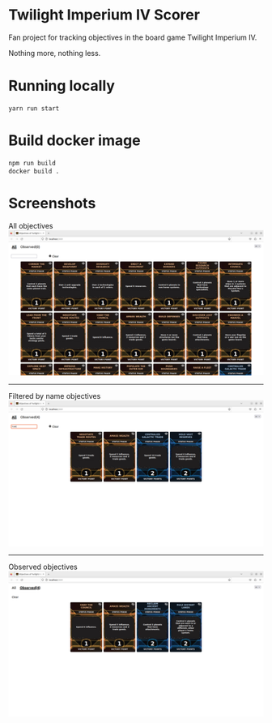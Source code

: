 # Twilight Imperium IV Scorer

Fan project for tracking objectives in the board game Twilight Imperium IV.

Nothing more, nothing less.

# Running locally

```
yarn run start
```

# Build docker image

```
npm run build
docker build .
```

# Screenshots

All objectives
![All objectives](./screenshots/all.png)

---

Filtered by name objectives
![Filtered by name objectives](./screenshots/search.png)

---

Observed objectives
![Observed](./screenshots/observed.png)
